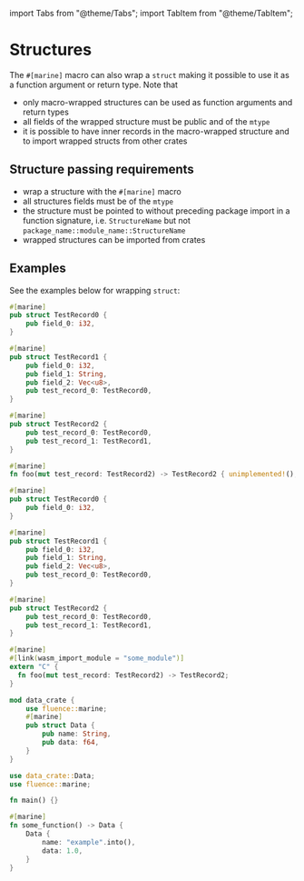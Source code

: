 import Tabs from "@theme/Tabs";
import TabItem from "@theme/TabItem";

# Structures

The `#[marine]` macro can also wrap a `struct` making it possible to use it as a function argument or return type. Note that

* only macro-wrapped structures can be used as function arguments and return types
* all fields of the wrapped structure must be public and of the `mtype`
* it is possible to have inner records in the macro-wrapped structure and to import wrapped structs from other crates

## Structure passing requirements

* wrap a structure with the `#[marine]` macro
* all structures fields must be of the `mtype`
* the structure must be pointed to without preceding package import in a function signature, i.e. `StructureName` but not `package_name::module_name::StructureName`
* wrapped structures can be imported from crates

## Examples

See the examples below for wrapping `struct`:

<Tabs>
<TabItem value="Example 1" label="Example 1" default>

```rust
#[marine]
pub struct TestRecord0 {
    pub field_0: i32,
}

#[marine]
pub struct TestRecord1 {
    pub field_0: i32,
    pub field_1: String,
    pub field_2: Vec<u8>,
    pub test_record_0: TestRecord0,
}

#[marine]
pub struct TestRecord2 {
    pub test_record_0: TestRecord0,
    pub test_record_1: TestRecord1,
}

#[marine]
fn foo(mut test_record: TestRecord2) -> TestRecord2 { unimplemented!(); }
```

</TabItem>
<TabItem value="Example 2" label="Example 2" default>

```rust
#[marine]
pub struct TestRecord0 {
    pub field_0: i32,
}

#[marine]
pub struct TestRecord1 {
    pub field_0: i32,
    pub field_1: String,
    pub field_2: Vec<u8>,
    pub test_record_0: TestRecord0,
}

#[marine]
pub struct TestRecord2 {
    pub test_record_0: TestRecord0,
    pub test_record_1: TestRecord1,
}

#[marine]
#[link(wasm_import_module = "some_module")]
extern "C" {
  fn foo(mut test_record: TestRecord2) -> TestRecord2;
}
```

</TabItem>
<TabItem value="Example 3" label="Example 3" default>

```rust
mod data_crate {
    use fluence::marine;
    #[marine]
    pub struct Data {
        pub name: String,
        pub data: f64,
    }
}

use data_crate::Data;
use fluence::marine;

fn main() {}

#[marine]
fn some_function() -> Data {
    Data {
        name: "example".into(),
        data: 1.0,
    }
}
```

</TabItem>
</Tabs>
